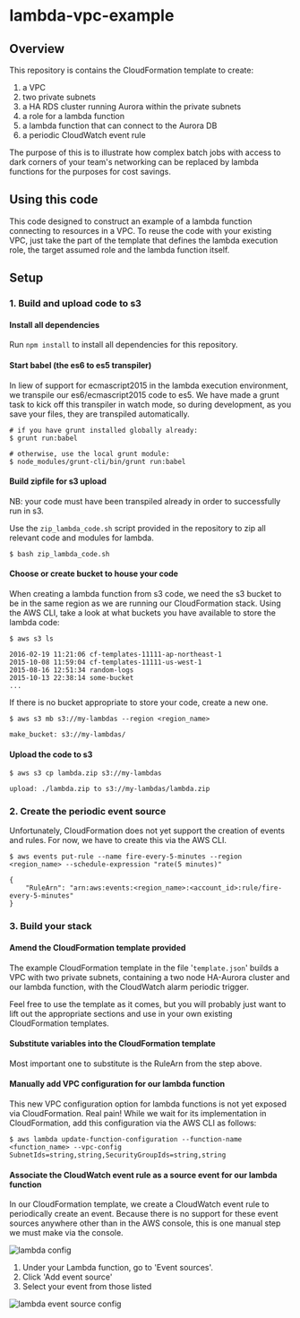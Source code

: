 # lambda-vpc-example

## Overview

This repository is contains the CloudFormation template to create:

1. a VPC
1. two private subnets
1. a HA RDS cluster running Aurora within the private subnets
1. a role for a lambda function
1. a lambda function that can connect to the Aurora DB
1. a periodic CloudWatch event rule

The purpose of this is to illustrate how complex batch jobs with access to dark corners of your team's networking can be replaced by lambda functions for the purposes for cost savings.

## Using this code

This code designed to construct an example of a lambda function connecting to resources in a VPC.  To reuse the code with your existing VPC, just take the part of the template that defines the lambda execution role, the target assumed role and the lambda function itself.

## Setup

### 1. Build and upload code to s3

#### Install all dependencies

Run `npm install` to install all dependencies for this repository.

#### Start babel (the es6 to es5 transpiler)

In liew of support for ecmascript2015 in the lambda execution environment, we transpile our es6/ecmascript2015 code to es5.  We have made a grunt task to kick off this transpiler in watch mode, so during development, as you save your files, they are transpiled automatically.

```
# if you have grunt installed globally already:
$ grunt run:babel

# otherwise, use the local grunt module:
$ node_modules/grunt-cli/bin/grunt run:babel
```

#### Build zipfile for s3 upload

NB: your code must have been transpiled already in order to successfully run in s3.

Use the `zip_lambda_code.sh` script provided in the repository to zip all relevant code and modules for lambda.

```
$ bash zip_lambda_code.sh
```

#### Choose or create bucket to house your code

When creating a lambda function from s3 code, we need the s3 bucket to be in the same region as we are running our CloudFormation stack.  Using the AWS CLI, take a look at what buckets you have available to store the lambda code:

```
$ aws s3 ls

2016-02-19 11:21:06 cf-templates-11111-ap-northeast-1
2015-10-08 11:59:04 cf-templates-11111-us-west-1
2015-08-16 12:51:34 random-logs
2015-10-13 22:38:14 some-bucket
...
```

If there is no bucket appropriate to store your code, create a new one.

```
$ aws s3 mb s3://my-lambdas --region <region_name>

make_bucket: s3://my-lambdas/
```

#### Upload the code to s3

```
$ aws s3 cp lambda.zip s3://my-lambdas

upload: ./lambda.zip to s3://my-lambdas/lambda.zip
```

### 2. Create the periodic event source

Unfortunately, CloudFormation does not yet support the creation of events and rules.  For now, we have to create this via the AWS CLI.

```
$ aws events put-rule --name fire-every-5-minutes --region <region_name> --schedule-expression "rate(5 minutes)"

{
    "RuleArn": "arn:aws:events:<region_name>:<account_id>:rule/fire-every-5-minutes"
}
```


### 3. Build your stack

#### Amend the CloudFormation template provided

The example CloudFormation template in the file '`template.json`' builds a VPC with two private subnets, containing a two node HA-Aurora cluster and our lambda function, with the CloudWatch alarm periodic trigger.

Feel free to use the template as it comes, but you will probably just want to lift out the appropriate sections and use in your own existing CloudFormation templates.

#### Substitute variables into the CloudFormation template

Most important one to substitute is the RuleArn from the step above.

#### Manually add VPC configuration for our lambda function

This new VPC configuration option for lambda functions is not yet exposed via CloudFormation.  Real pain!  While we wait for its implementation in CloudFormation, add this configuration via the AWS CLI as follows:

```
$ aws lambda update-function-configuration --function-name <function_name> --vpc-config SubnetIds=string,string,SecurityGroupIds=string,string

```

#### Associate the CloudWatch event rule as a source event for our lambda function

In our CloudFormation template, we create a CloudWatch event rule to periodically create an event.  Because there is no support for these event sources anywhere other than in the AWS console, this is one manual step we must make via the console.

![lambda config](https://s3-ap-southeast-2.amazonaws.com/gorillastack-random-public/lambda1.png)

1. Under your Lambda function, go to 'Event sources'.
1. Click 'Add event source'
1. Select your event from those listed

![lambda event source config](https://s3-ap-southeast-2.amazonaws.com/gorillastack-random-public/lambda2.png)
